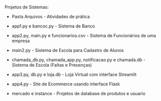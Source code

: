 Projetos de Sistemas:
- Pasta Arquivos - Atividades de prática

- app1.py e bancoc.py - Sistema de Banco 

- app2.py, main.py e funcionarios.csv - Sistema de Funcionários de uma empresa

- main2.py - Sistema de Escola para Cadastro de Alunos

- chamada_db.py, chamada_app.py, notificacao.py e chamada.db - Sistema de Escola (Faltas e Presenças)

- app3.py, db.py e loja.db - Loja Virtual com interface Streamlit

- app4.py - Site de Ecommerce usando interface Flask

- mercado e instance - Projetos de database de produtos e usuario
